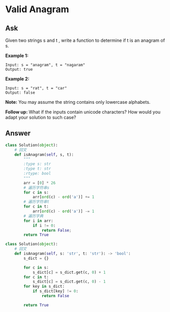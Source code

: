 # Valid Anagram

## Ask

Given two strings s and t , write a function to determine if t is an anagram of s.

**Example 1:**
```
Input: s = "anagram", t = "nagaram"
Output: true
```
**Example 2:**
```
Input: s = "rat", t = "car"
Output: false
```
**Note:**
You may assume the string contains only lowercase alphabets.

**Follow up:**
What if the inputs contain unicode characters? How would you adapt your solution to such case?


## Answer

```python
class Solution(object):
    # 回文
    def isAnagram(self, s, t):
        """
        :type s: str
        :type t: str
        :rtype: bool
        """
        arr = [0] * 26
        # 遍历字符串s
        for c in s:
            arr[ord(c) - ord('a')] += 1
        # 遍历字符串t
        for c in t:
            arr[ord(c) - ord('a')] -= 1
        # 遍历字典
        for i in arr:
            if i != 0:
                return False;
        return True    
```

```python
class Solution(object):
    # 回文
    def isAnagram(self, s: 'str', t: 'str'): -> 'bool':
        s_dict = {}

        for c in s:
            s_dict[c] = s_dict.get(c, 0) + 1
        for c in t:
            s_dict[c] = s_dict.get(c, 0) - 1
        for key in s_dict:
            if s_dict[key] != 0:
                return False

        return True
        
```
